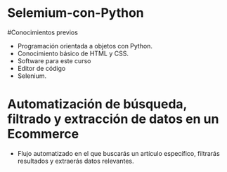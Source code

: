 # Selemium-con-Python

#Conocimientos previos
* Programación orientada a objetos con Python.
* Conocimiento básico de HTML y CSS.
* Software para este curso
* Editor de código
* Selenium.

# Automatización de búsqueda, filtrado y extracción de datos en un Ecommerce	
* Flujo automatizado en el que buscarás un artículo específico, filtrarás resultados y extraerás datos relevantes.
